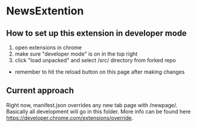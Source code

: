 # NewsExtention

## How to set up this extension in developer mode
1. open extensions in chrome
2. make sure "developer mode" is on in the top right
3. click "load unpacked" and select /src/ directory from forked repo

* remember to hit the reload button on this page after making changes

## Current approach
Right now, manifest.json overrides any new tab page with /newpage/. Basically all development will go in this folder. More info can be found here https://developer.chrome.com/extensions/override. 
